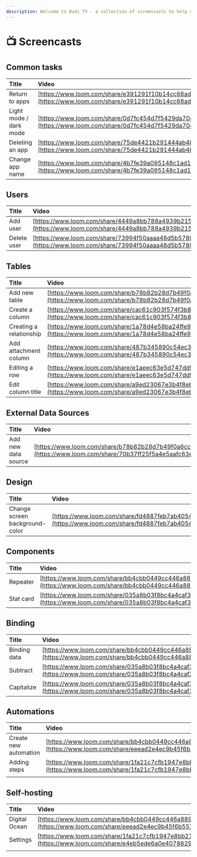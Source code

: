 ```yaml
---
description: Welcome to Budi TV - a collection of screencasts to help you master Budibase.
---
```


# 📺 Screencasts

## Common tasks

| Title | Video |
| :--- | :--- |
| Return to apps | [https://www.loom.com/share/e391291f10b14cc68ad63ac23324d486](https://www.loom.com/share/e391291f10b14cc68ad63ac23324d486) |
| Light mode / dark mode | [https://www.loom.com/share/0d7fc454d7f5429da7042822d3832dae](https://www.loom.com/share/0d7fc454d7f5429da7042822d3832dae) |
| Deleting an app | [https://www.loom.com/share/75de4421b291444ab4bd9c9e52cff10e](https://www.loom.com/share/75de4421b291444ab4bd9c9e52cff10e) |
| Change app name | [https://www.loom.com/share/4b7fe39a095148c1ad11268b7b93d5da](https://www.loom.com/share/4b7fe39a095148c1ad11268b7b93d5da) |

## 

## Users

| Title | Video |
| :--- | :--- |
| Add user | [https://www.loom.com/share/4449a8bb788a4939b215b7e4843fcc2a](https://www.loom.com/share/4449a8bb788a4939b215b7e4843fcc2a) |
| Delete user | [https://www.loom.com/share/73994f50aaaa48d5b578055b7e4ef326](https://www.loom.com/share/73994f50aaaa48d5b578055b7e4ef326) |



## Tables

| Title | Video |
| :--- | :--- |
| Add new table | [https://www.loom.com/share/b78b82b28d7b49f0a6cc8f487d264a02](https://www.loom.com/share/b78b82b28d7b49f0a6cc8f487d264a02) |
| Create a column | [https://www.loom.com/share/cac61c903f574f3b84f3b871502de38f](https://www.loom.com/share/cac61c903f574f3b84f3b871502de38f) |
| Creating a relationship | [https://www.loom.com/share/1a78d4e58ba24ffe93a3fefbe0f728be](https://www.loom.com/share/1a78d4e58ba24ffe93a3fefbe0f728be) |
| Add attachment column | [https://www.loom.com/share/487b345890c54ec39c8b9667a7ec21cb](https://www.loom.com/share/487b345890c54ec39c8b9667a7ec21cb) |
| Editing a row | [https://www.loom.com/share/e1aeec63e5d747dd9ef6e1006d3c59ce](https://www.loom.com/share/e1aeec63e5d747dd9ef6e1006d3c59ce) |
| Edit column title | [https://www.loom.com/share/a9ed23067e3b4f8eb31593436c1da7d9](https://www.loom.com/share/a9ed23067e3b4f8eb31593436c1da7d9) |



## External Data Sources

| Title | Video |
| :--- | :--- |
| Add new data source | [https://www.loom.com/share/b78b82b28d7b49f0a6cc8f487d264a02](https://www.loom.com/share/70b37ff25f5a4e5aafc63e228191498d) |



## Design

| Title | Video |
| :--- | :--- |
| Change screen background-color | [https://www.loom.com/share/fd4887feb7ab4054aa51d5151890c76c](https://www.loom.com/share/fd4887feb7ab4054aa51d5151890c76c) |

## Components

| Title | Video |
| :--- | :--- |
| Repeater | [https://www.loom.com/share/bb4cbb0449cc446a8898ef555d00417a](https://www.loom.com/share/bb4cbb0449cc446a8898ef555d00417a) |
| Stat card | [https://www.loom.com/share/035a8b03f8bc4a4caf3699477a49385a](https://www.loom.com/share/035a8b03f8bc4a4caf3699477a49385a) |

## Binding

| Title | Video |
| :--- | :--- |
| Binding data | [https://www.loom.com/share/bb4cbb0449cc446a8898ef555d00417a](https://www.loom.com/share/bb4cbb0449cc446a8898ef555d00417a) |
| Subtract | [https://www.loom.com/share/035a8b03f8bc4a4caf3699477a49385a](https://www.loom.com/share/035a8b03f8bc4a4caf3699477a49385a) |
| Capitalize | [https://www.loom.com/share/035a8b03f8bc4a4caf3699477a49385a](https://www.loom.com/share/035a8b03f8bc4a4caf3699477a49385a) |

## Automations

| Title | Video |
| :--- | :--- |
| Create new automation | [https://www.loom.com/share/bb4cbb0449cc446a8898ef555d00417a](https://www.loom.com/share/eeead2e4ec9b45f6b557a493abbf2472) |
| Adding steps | [https://www.loom.com/share/1fa21c7cfb1947e8bb217a81aeec1e7d](https://www.loom.com/share/1fa21c7cfb1947e8bb217a81aeec1e7d) |
|  |  |



## Self-hosting

| Title | Video |
| :--- | :--- |
| Digital Ocean | [https://www.loom.com/share/bb4cbb0449cc446a8898ef555d00417a](https://www.loom.com/share/eeead2e4ec9b45f6b557a493abbf2472) |
| Settings | [https://www.loom.com/share/1fa21c7cfb1947e8bb217a81aeec1e7d](https://www.loom.com/share/e4eb5ede6a0e40788298356ad8f47c25) |
|  |  |

